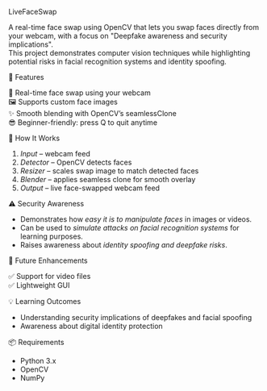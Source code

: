 LiveFaceSwap

A real-time face swap using OpenCV that lets you swap faces directly from your webcam, with a focus on "Deepfake awareness and security implications".  
This project demonstrates computer vision techniques while highlighting potential risks in facial recognition systems and identity spoofing.

🚀 Features

🎥 Real-time face swap using your webcam  
🖼 Supports custom face images  
✨ Smooth blending with OpenCV’s seamlessClone  
😎 Beginner-friendly: press Q to quit anytime   

🔧 How It Works

1. *Input* – webcam feed  
2. *Detector* – OpenCV detects faces  
3. *Resizer* – scales swap image to match detected faces  
4. *Blender* – applies seamless clone for smooth overlay  
5. *Output* – live face-swapped webcam feed  

⚠ Security Awareness

- Demonstrates how *easy it is to manipulate faces* in images or videos.  
- Can be used to *simulate attacks on facial recognition systems* for learning purposes.  
- Raises awareness about *identity spoofing and deepfake risks*.  

 🔮 Future Enhancements
 
✅ Support for video files  
✅ Lightweight GUI  

💡 Learning Outcomes
  
- Understanding security implications of deepfakes and facial spoofing  
- Awareness about digital identity protection  

📦 Requirements

- Python 3.x  
- OpenCV  
- NumPy  
